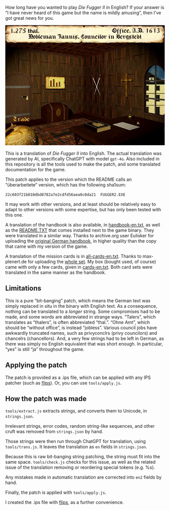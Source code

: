 How long have you wanted to play *Die Fugger II* in English? If your answer is
“I have never heard of this game but the name is mildly amusing”, then I've got
great news for you.

![A screenshot of Die Fugger II, in English.](imgs/office.webp)

This is a translation of *Die Fugger II* into English. The actual translation
was generated by AI, specifically ChatGPT with model `gpt-4o`. Also included in
this repository is all the tools used to make the patch, and some translated
documentation for the game.

This patch applies to the version which the README calls an “überarbeitete”
version, which has the following sha1sum:

```
22c603f21b010dbd8782a7e2cdfd56aea0c0da21  FUGGER2.EXE
```

It may work with other versions, and at least should be relatively easy to adapt
to other versions with some expertise, but has only been tested with this one.

A translation of the handbook is also available, in
[handbook-en.txt](handbuch/handbook-en.txt), as well as the
[README.TXT](handbuch/game-readme-en.txt) that comes installed next to the game
binary. They were translated in a similar way. Thanks to archive.org user
Eulisker for uploading the [original German
handbook](https://archive.org/details/fugger-ii-die-1996-das-handbuch-de), in
higher quality than the copy that came with my version of the game.

A translation of the mission cards is in
[all-cards-en.txt](mission-cards/all-cards-en.txt). Thanks to max-plenert.de for
uploading the [whole set](https://www.max-plenert.de/fugger2/autragskarten.pdf).
My box (bought used, of course) came with only a few cards, given in
[cards-en.txt](mission-cards/cards-en.txt). Both card sets were translated in
the same manner as the handbook.


## Limitations

This is a pure “bit-banging” patch, which means the German text was simply
replaced in situ in the binary with English text. As a consequence, nothing can
be translated to a *longer* string. Some compromises had to be made, and some
words are abbreviated in strange ways. “Talers”, which translates as “thalers”,
is often abbreviated “thal.”. “Ohne Amt”, which should be “without office”, is
instead “jobless”. Various council jobs have awkwardly truncated names, such as
privyconclrs (privy councilors) and chancelrs (chancellors). And, a very few
strings had to be left in German, as there was simply no English equivalent that
was short enough. In particular, “yes” is still “ja” throughout the game.


## Applying the patch

The patch is provided as a .ips file, which can be applied with any IPS patcher
(such as [flips](https://github.com/Alcaro/Flips/releases)). Or, you can use
`tools/apply.js`.



## How the patch was made

`tools/extract.js` extracts strings, and converts them to Unicode, in
`strings.json`.

Irrelevant strings, error codes, random string-like sequences, and other cruft
was removed from `strings.json` by hand.

Those strings were then run through ChatGPT for translation, using
`tools/trans.js`. It leaves the translation as `en` fields in `strings.json`.

Because this is raw bit-banging string patching, the string must fit into the
same space. `tools/check.js` checks for this issue, as well as the related issue
of the translation removing or reordering special tokens (e.g. %s).

Any mistakes made in automatic translation are corrected into `en2` fields by
hand.

Finally, the patch is applied with `tools/apply.js`.

I created the .ips file with [flips](https://github.com/Alcaro/Flips/releases),
as a further convenience.
